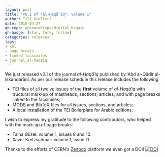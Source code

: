 ```yaml
---
layout: post
title: "v0.1 of *al-Ḥaqāʾiq*: volume 1"
author: Till Grallert
date: 2018-04-27
gh-repo: openarabicpe/digital-haqaiq
gh-badge: [star, fork, follow]
categories: releases
tags:
- xml
- page breaks
- linked facsimiles
- journal_al-haqaiq
---
```


We just released v0.1 of the journal *al-Ḥaqāʾiq* published by ʿAbd al-Qādir al-Iskandarānī. As per our release schedule this release includes the following:

- TEI files of all twelve issues of the **first** volume of *al-Ḥaqāʾiq* with tructural mark-up of mastheads, sections, articles, and with page breaks linked to the facsimiles;
- MODS and BibTeX files for all issues, sections, and articles;
- A local installation of the TEI Boilerplate for Arabic editions;

I wish to express my gratitude to the following contributors, who helped with the mark-up of page breaks:

- Talha Güzel: volume 1, issues 8 and 10.
- Xaver Kretzschmar: volume 1, issue 11.

Thanks to the efforts of CERN's [Zenodo](https://zenodo.org) platform we even got a DOI! [![DOI](https://zenodo.org/badge/DOI/10.5281/zenodo.1232175.svg)](https://doi.org/10.5281/zenodo.1232175)